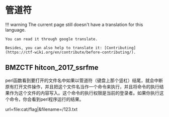 # 管道符
!!! warning
    The current page still doesn't have a translation for this language.

    You can read it through google translate.

    Besides, you can also help to translate it: [Contributing](https://ctf-wiki.org/en/contribute/before-contributing/).



## BMZCTF hitcon_2017_ssrfme





perl函数看到要打开的文件名中如果以管道符（键盘上那个竖杠）结尾，就会中断原有打开文件操作，并且把这个文件名当作一个命令来执行，并且将命令的执行结果作为这个文件的内容写入。这个命令的执行权限是当前的登录者。如果你执行这个命令，你会看到perl程序运行的结果。





url=file:cat/flag|&filename=/123.txt



